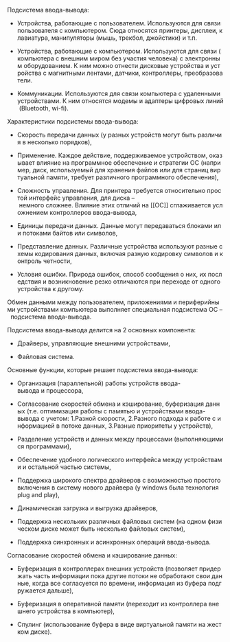 Подсистема ввода-вывода:

- Устройства, работающие с пользователем. Используются для связи пользователя с компьютером. Сюда относятся принтеры, дисплеи, клавиатура, манипуляторы (мышь, трекбол, джойстики) и т.п.

- Устройства, работающие с компьютером. Используются для связи (компьютера с внешним миром без участия человека) с электронным оборудованием. К ним можно отнести дисковые устройства и устройства с магнитными лентами, датчики, контроллеры, преобразователи.

- Коммуникации. Используются для связи компьютера с удаленными устройствами. К ним относятся модемы и адаптеры цифровых линий (Bluetooth, wi-fi).

Характеристики подсистемы ввода-вывода:

- Скорость передачи данных (у разных устройств могут быть различия в несколько порядков),

- Применение. Каждое действие, поддерживаемое устройством, оказывает влияние на программное обеспечение и стратегии ОС (например, диск, используемый для хранения файлов или для страниц виртуальной памяти, требует различного программного обеспечения),

- Сложность управления. Для принтера требуется относительно простой интерфейс управления, для диска – немного сложнее. Влияние этих отличий на [[ОС]] сглаживается усложнением контроллеров ввода-вывода,

- Единицы передачи данных. Данные могут передаваться блоками или потоками байтов или символов,

- Представление данных. Различные устройства используют разные схемы кодирования данных, включая разную кодировку символов и контроль четности,

- Условия ошибки. Природа ошибок, способ сообщения о них, их последствия и возникновение резко отличаются при переходе от одного устройства к другому.

Обмен данными между пользователем, приложениями и периферийными устройствами компьютера выполняет специальная подсистема ОС –  подсистема ввода-вывода.

Подсистема ввода-вывода делится на 2 основных компонента:

- Драйверы, управляющие внешними устройствами,

- Файловая система.

Основные функции, которые решает подсистема ввода-вывода:

- Организация (параллельной) работы устройств ввода-вывода и процессора,

- Согласование скоростей обмена и кэширование, буферизация данных (т.е. оптимизация работы с памятью и устройствами ввода-вывода с учетом: 1.Разной скорости, 2.Разного подхода к работе с информацией в потоке данных, 3.Разные приоритеты у устройств),

- Разделение устройств и данных между процессами (выполняющимися программами),

- Обеспечение удобного логического интерфейса между устройствами и остальной частью системы,

- Поддержка широкого спектра драйверов с возможностью простого включения в систему нового драйвера (у windows была технология plug and play),

- Динамическая загрузка и выгрузка драйверов,

- Поддержка нескольких различных файловых систем (на одном физическом диске может быть несколько файловых систем),

- Поддержка синхронных и асинхронных операций ввода-вывода.

Согласование скоростей обмена и кэширование данных:

- Буферизация в контроллерах внешних устройств (позволяет придержать часть информации пока другие потоки не обработают свои данные, когда все согласуется по времени, информация из буфера подгружается дальше),

- Буферизация в оперативной памяти (переходит из контроллера внешнего устройства в компьютер),

- Спулинг (использование буфера в виде виртуальной памяти на жестком диске).


